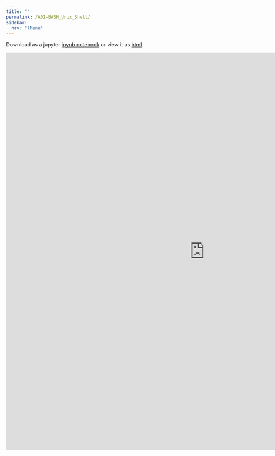 ```yaml
---
title: ""
permalink: /A01-BASH_Unix_Shell/
sidebar:
  nav: "lMenu"
---
```


Download as a jupyter [ipynb notebook](https://datascience-intro.github.io/1MS041-2024/notebooks/A01-BASH_Unix_Shell.ipynb) or view it as [html](https://datascience-intro.github.io/1MS041-2024/notebooks/A01-BASH_Unix_Shell.html).

<iframe src="https://datascience-intro.github.io/1MS041-2024/notebooks/A01-BASH_Unix_Shell.html" width="1080" height="1080" frameborder="0"></iframe>

    